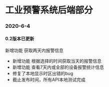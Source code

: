# 工业预警系统后端部分
### 2020-6-4 

####  0.2版本已更新

新增功能 获取两天内报警信息

+ 新增功能 根据选择的时间获取当天的报警信息
+ 新增功能 查看7天内或全部的设备报警统计信息
+ 修复了本地显示时区出错的bug
+ 截止发布时间，所有API本地测试完成
